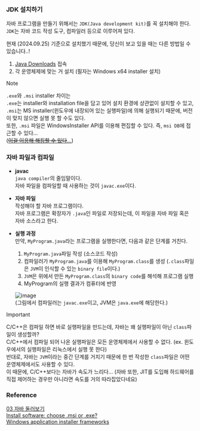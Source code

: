 ### JDK 설치하기
자바 프로그램을 만들기 위해서는 `JDK(Java development kit)`를 꼭 설치해야 한다.<br>
`JDK`는 자바 코드 작성 도구, 컴파일러 등으로 이루어져 있다.<br>

현재 (2024.09.25) 기준으로 설치했기 때문에, 당신이 보고 있을 때는 다른 방법일 수 있습니다..!
1. [Java Downloads](https://www.oracle.com/kr/java/technologies/downloads/#jdk23-windows) 접속
2. 각 운영체제에 맞는 거 설치 (필자는 Windows x64 installer 설치)
> [!NOTE]
> `.exe`와 `.msi` installer 차이는<br>
> `.exe`는 installer와 installation file을 담고 있어 설치 환경에 상관없이 설치할 수 있고,<br>
> `.msi`는 MS installer(윈도우에 내장되어 있는 실행파일)에 의해 실행되기 때문에, 버전이 맞지 않으면 실행 못 할 수도 있다.<br>
>  또한, `.msi` 파일은 WindowsInstaller API를 이용해 편집할 수 있다. 즉, `msi DB`에 접근할 수 있다...<br>
>  ([~~이걸 이용해 해킹할 수 있다~~...](https://quasarzone.com/bbs/qn_hardware/views/1471722))<br>

### 자바 파일과 컴파일
- **javac**<br>
  `java compiler`의 줄임말이다.<br>
  자바 파일을 컴파일할 때 사용하는 것이 `javac.exe`이다.<br>
- **자바 파일**<br>
  작성해야 할 자바 프로그램이다.<br>
  자바 프로그램은 확장자가 `.java`인 파일로 저장되는데, 이 파일을 자바 파일 혹은 자바 소스라고 한다.<br>
- **실행 과정**<br>
  만약, `MyProgram.java`라는 프로그램을 실행한다면, 다음과 같은 단계를 거친다.
  1. `MyProgram.java`파일 작성 (소스코드 작성)
  2. 컴파일러가 `MyProgram.java`를 이용해 `MyProgram.class`를 생성 (`.class`파일은 `JVM`이 인식할 수 있는 `binary file`이다.)
  3. `JVM`은 위에서 만든 `MyProgram.class`의 `binary code`를 해석해 프로그램 실행
  4. MyProgram의 실행 결과가 컴퓨터에 반영

  ![image](http://wikidocs.net/images/page/256/compile.png)<br>
  (그림에서 컴파일러는 `javac.exe`이고, JVM은 `java.exe`에 해당한다.)

> [!IMPORTANT]
> C/C++은 컴파일 하면 바로 실행파일을 만드는데, 자바는 왜 실행파일이 아닌 `class`파일이 생성할까?<br>
> C/C++에서 컴파일 되어 나온 실행파일은 모든 운영체제에서 사용할 수 없다. (ex. 윈도우에서의 실행파일은 리눅스에서 실행 못 한다)<br>
> 반대로, 자바는 `JVM`이라는 중간 단계를 거치기 때문에 한 번 작성한 `class`파일은 어떤 운영체제에서도 사용할 수 있다.<br>
> 이 때문에, C/C++보다는 자바가 속도가 느리다... (자바 또한, JIT를 도입해 하드웨어를 직접 제어하는 경우만 아니라면 속도를 거의 따라잡았다네요)




### Reference
[03 자바 둘러보기](https://wikidocs.net/887)<br>
[Install software: choose .msi or .exe?](https://superuser.com/questions/38221/install-software-choose-msi-or-exe)<br>
[Windows application installer frameworks](https://stackoverflow.com/questions/1284825/windows-application-installer-frameworks)<br>
